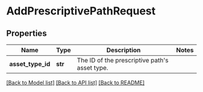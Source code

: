 # AddPrescriptivePathRequest

## Properties
Name | Type | Description | Notes
------------ | ------------- | ------------- | -------------
**asset_type_id** | **str** | The ID of the prescriptive path&#x27;s asset type. | 

[[Back to Model list]](../README.md#documentation-for-models) [[Back to API list]](../README.md#documentation-for-api-endpoints) [[Back to README]](../README.md)


